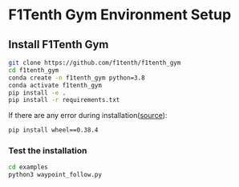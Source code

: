 # F1Tenth Gym Environment Setup

## Install F1Tenth Gym

```bash
git clone https://github.com/f1tenth/f1tenth_gym
cd f1tenth_gym
conda create -n f1tenth_gym python=3.8
conda activate f1tenth_gym
pip install -e .
pip install -r requirements.txt
```

If there are any error during installation([source](https://github.com/freqtrade/freqtrade/issues/8376#issuecomment-1519257211)):

```bash
pip install wheel==0.38.4
```

### Test the installation

```bash
cd examples
python3 waypoint_follow.py
```
